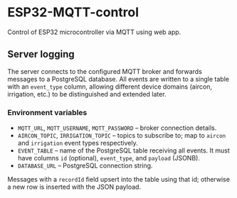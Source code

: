# ESP32-MQTT-control
Control of ESP32 microcontroller via MQTT using web app.

## Server logging

The server connects to the configured MQTT broker and forwards messages to a
PostgreSQL database. All events are written to a single table with an
`event_type` column, allowing different device domains (aircon, irrigation, etc.)
to be distinguished and extended later.

### Environment variables

- `MQTT_URL`, `MQTT_USERNAME`, `MQTT_PASSWORD` – broker connection details.
- `AIRCON_TOPIC`, `IRRIGATION_TOPIC` – topics to subscribe to; map to `aircon`
  and `irrigation` event types respectively.
- `EVENT_TABLE` – name of the PostgreSQL table receiving all events. It must
  have columns `id` (optional), `event_type`, and `payload` (JSONB).
- `DATABASE_URL` – PostgreSQL connection string.

Messages with a `recordId` field upsert into the table using that id; otherwise a
new row is inserted with the JSON payload.
